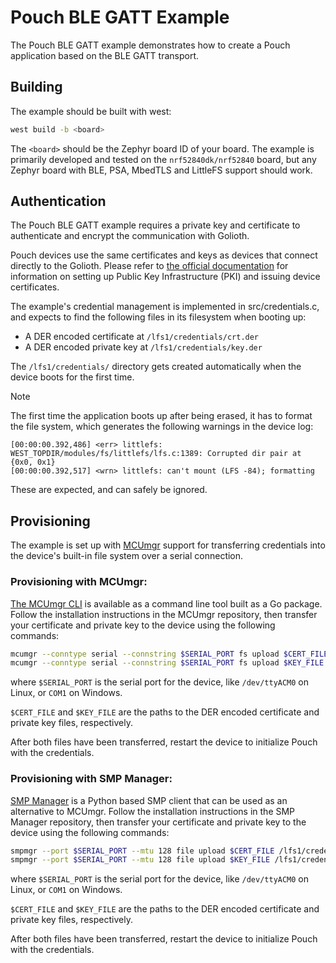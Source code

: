 # Pouch BLE GATT Example

The Pouch BLE GATT example demonstrates how to create a Pouch application based
on the BLE GATT transport.

## Building

The example should be built with west:

```bash
west build -b <board>
```

The `<board>` should be the Zephyr board ID of your board. The example is
primarily developed and tested on the `nrf52840dk/nrf52840` board, but any Zephyr
board with BLE, PSA, MbedTLS and LittleFS support should work.

## Authentication

The Pouch BLE GATT example requires a private key and certificate to
authenticate and encrypt the communication with Golioth.

Pouch devices use the same certificates and keys as devices that connect
directly to the Golioth. Please refer to [the official
documentation](https://docs.golioth.io/connectivity/credentials/pki) for
information on setting up Public Key Infrastructure (PKI) and issuing device
certificates.

The example's credential management is implemented in src/credentials.c, and
expects to find the following files in its filesystem when booting up:

- A DER encoded certificate at `/lfs1/credentials/crt.der`
- A DER encoded private key at `/lfs1/credentials/key.der`

The `/lfs1/credentials/` directory gets created automatically when the device
boots for the first time.


> [!NOTE]
> The first time the application boots up after being erased, it has to format
> the file system, which generates the following warnings in the device log:
>
> ```log
> [00:00:00.392,486] <err> littlefs: WEST_TOPDIR/modules/fs/littlefs/lfs.c:1389: Corrupted dir pair at {0x0, 0x1}
> [00:00:00.392,517] <wrn> littlefs: can't mount (LFS -84); formatting
> ```
>
> These are expected, and can safely be ignored.

## Provisioning

The example is set up with
[MCUmgr](https://docs.zephyrproject.org/latest/services/device_mgmt/mcumgr.html)
support for transferring credentials into the device's built-in file system over
a serial connection.

### Provisioning with MCUmgr:

[The MCUmgr CLI](https://github.com/apache/mynewt-mcumgr) is available as a
command line tool built as a Go package. Follow the installation instructions in
the MCUmgr repository, then transfer your certificate and private key to the
device using the following commands:

```bash
mcumgr --conntype serial --connstring $SERIAL_PORT fs upload $CERT_FILE /lfs1/credentials/crt.der
mcumgr --conntype serial --connstring $SERIAL_PORT fs upload $KEY_FILE /lfs1/credentials/key.der
```

where `$SERIAL_PORT` is the serial port for the device, like `/dev/ttyACM0` on
Linux, or `COM1` on Windows.

`$CERT_FILE` and `$KEY_FILE` are the paths to the DER encoded certificate and
private key files, respectively.

After both files have been transferred, restart the device to initialize Pouch
with the credentials.

### Provisioning with SMP Manager:

[SMP Manager](https://github.com/intercreate/smpmgr) is a Python based SMP client
that can be used as an alternative to MCUmgr. Follow the installation
instructions in the SMP Manager repository, then transfer your certificate and
private key to the device using the following commands:

```bash
smpmgr --port $SERIAL_PORT --mtu 128 file upload $CERT_FILE /lfs1/credentials/crt.der
smpmgr --port $SERIAL_PORT --mtu 128 file upload $KEY_FILE /lfs1/credentials/key.der
```

where `$SERIAL_PORT` is the serial port for the device, like `/dev/ttyACM0` on
Linux, or `COM1` on Windows.

`$CERT_FILE` and `$KEY_FILE` are the paths to the DER encoded certificate and
private key files, respectively.

After both files have been transferred, restart the device to initialize Pouch
with the credentials.
